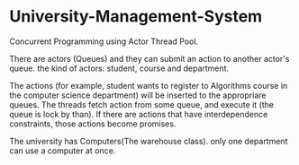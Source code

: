 # University-Management-System

Concurrent Programming using Actor Thread Pool.

There are actors (Queues) and they can submit an action to another actor's
queue. the kind of actors: student, course and department.

The actions (for example, student wants to register to Algorithms course in the computer science department) will be inserted to the appropriare queues.
The threads fetch action from some queue, and execute it (the queue is lock by than).
If there are actions that have interdependence constraints, those actions become promises.

The university has Computers(The warehouse class). only one department can use a computer at once.
